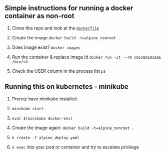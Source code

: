 ## Simple instructions for running a docker container as non-root

1. Clone this repo and look at the [`Dockerfile`](https://github.com/natalysheinin/s3cur1ty-stuff/blob/master/docker-stuff/Dockerfile)

2. Create the image
`docker build -t=alpine_nonroot .` 

3. Does image exist?
`docker images`

4. Run the container & replace image id
`docker run -it --rm c95580101aa6 /bin/sh`

5. Check the USER column in the process list
`ps` 

## Running this on kubernetes - minikube

1. Prereq: have minikube installed

2. `minikube start`

3. `eval $(minikube docker-env)`

4. Create the image again: `docker build -t=alpine_nonroot .` 

5. `k create -f alpine_deploy.yaml` 

6.  `k exec` into your pod or container and try to escalate privilege 
